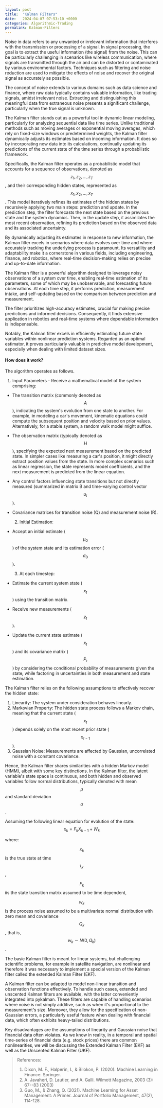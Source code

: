 ```yaml
---
layout: post
title:  "Kalman Filters"
date:   2024-04-07 07:53:10 +0000
categories: Algorithmic-Trading
permalink: Kalman-Filters
---
```


Noise in data refers to any unwanted or irrelevant information that interferes with the transmission or processing of a signal. In signal processing, the goal is to extract the useful information (the signal) from the noise. This can be particularly challenging in scenarios like wireless communication, where signals are transmitted through the air and can be distorted or contaminated by various environmental factors. Techniques such as filtering and noise reduction are used to mitigate the effects of noise and recover the <!--more--> original signal as accurately as possible.

The concept of noise extends to various domains such as data science and finance, where raw data typically contains valuable information, like trading signals, amidst irrelevant noise. Extracting and distinguishing this meaningful data from extraneous noise presents a significant challenge, particularly when the true signal is unknown.

The Kalman filter stands out as a powerful tool in dynamic linear modeling, particularly for analyzing sequential data like time series. Unlike traditional methods such as moving averages or exponential moving averages, which rely on fixed-size windows or predetermined weights, the Kalman filter dynamically adjusts its estimates based on incoming information. It does so by incorporating new data into its calculations, continually updating its predictions of the current state of the time series through a probabilistic framework.

Specifically, the Kalman filter operates as a probabilistic model that accounts for a sequence of observations, denoted as $$z_{1}, z_{2}, …, z_{T}$$, and their corresponding hidden states, represented as $$x_{1}, x_{2}, …, x_{T}$$. This model iteratively refines its estimates of the hidden states by recursively applying two main steps: prediction and update. In the prediction step, the filter forecasts the next state based on the previous state and the system dynamics. Then, in the update step, it assimilates the most recent observation, refining its prediction based on the observed data and its associated uncertainty.

By dynamically adjusting its estimates in response to new information, the Kalman filter excels in scenarios where data evolves over time and where accurately tracking the underlying process is paramount. Its versatility and adaptability make it a cornerstone in various fields, including engineering, finance, and robotics, where real-time decision-making relies on precise and up-to-date information.

The Kalman filter is a powerful algorithm designed to leverage noisy observations of a system over time, enabling real-time estimation of its parameters, some of which may be unobservable, and forecasting future observations. At each time step, it performs prediction, measurement intake, and self-updating based on the comparison between prediction and measurement.

The filter prioritizes high-accuracy estimates, crucial for making precise predictions and informed decisions. Consequently, it finds extensive application in robotics and real-time systems where dependable information is indispensable.

Notably, the Kalman filter excels in efficiently estimating future state variables within nonlinear prediction systems. Regarded as an optimal estimator, it proves particularly valuable in predictive model development, especially when dealing with limited dataset sizes.

#### How does it work?

The algorithm operates as follows.

  1. Input Parameters - Receive a mathematical model of the system comprising:
* The transition matrix (commonly denoted as $$A$$), indicating the system's evolution from one state to another. For example, in modeling a car's movement, kinematic equations could compute the subsequent position and velocity based on prior values. Alternatively, for a stable system, a random walk model might suffice.
* The observation matrix (typically denoted as $$H$$), specifying the expected next measurement based on the predicted state. In simpler cases like measuring a car's position, it might directly extract position values from the state. In more complex scenarios such as linear regression, the state represents model coefficients, and the next measurement is predicted from the linear equation.
* Any control factors influencing state transitions but not directly measured (summarized in matrix B and time-varying control vector $$ u_{t} $$).
* Covariance matrices for transition noise (Q) and measurement noise (R).

  2. Initial Estimation:
* Accept an initial estimate ($$μ_{0}$$) of the system state and its estimation error ($$σ_{0}$$).

  3. At each timestep:
* Estimate the current system state ($$x_{t}$$) using the transition matrix.
* Receive new measurements ($$z_{t}$$).
* Update the current state estimate ($$x_{t}$$) and its covariance matrix ($$P_{t}$$) by considering the conditional probability of measurements given the state, while factoring in uncertainties in both measurement and state estimation.

The Kalman filter relies on the following assumptions to effectively recover the hidden state:

  1. Linearity: The system under consideration behaves linearly.
  2. Markovian Property: The hidden state process follows a Markov chain, meaning that the current state ($$ x_{t} $$) depends solely on the most recent prior state ($$x_{t-1}$$).
  3. Gaussian Noise: Measurements are affected by Gaussian, uncorrelated noise with a constant covariance.

Hence, the Kalman filter shares similarities with a hidden Markov model (HMM), albeit with some key distinctions. In the Kalman filter, the latent variable's state space is continuous, and both hidden and observed variables follow normal distributions, typically denoted with mean $$ \mu $$ and standard deviation $$ \sigma $$.

Assuming the following linear equation for evolution of the state:
$$ x_{k} = F_{k} X_{k−1} + W_{k} $$

where:

$$ x_{k} $$ is the true state at time $$t_{k}$$,

$$ F_{k} $$ iis the state transition matrix assumed to be time dependent,

$$ w_{k} $$ is the process noise assumed to be a multivariate normal distribution with zero mean and covariance $$Q_{k}$$, that is, $$w_{k} ∼ N(0,Q_{k})$$.

The basic Kalman filter is meant for linear systems, but challenging scientific problems, for example in satellite navigation, are nonlinear and therefore it was necessary to implement a special version of the Kalman filter called the extended Kalman Filter (EKF).

A Kalman filter can be adapted to model non-linear transition and observation functions effectively. To handle such cases, extended and unscented Kalman filters are available, with the latter conveniently integrated into pykalman. These filters are capable of handling scenarios where noise is not simply additive, such as when it's proportional to the measurement's size. Moreover, they allow for the specification of non-Gaussian errors, a particularly useful feature when dealing with financial data, which often exhibits heavy-tailed distributions.

Key disadvantages are the assumptions of linearity and Gaussian noise that financial data often violates.
As we know in reality, in a temporal and spatial time-series of financial data (e.g. stock prices) there are common nonlinearities, we will be discussing the Extended Kalman Filter (EKF) as well as the Unscented Kalman Filter (UKF).

> References:
> 1. Dixon, M. F., Halperin, I., & Bilokon, P. (2020). Machine Learning in Finance. Springer.
> 2. A. Javaheri, D. Lautier, and A. Galli. Wilmott Magazine, 2003 (3): 67--83 (2003)
> 3. Guo, M., & Zhang, Q. (2021). Machine Learning for Asset Management: A Primer. Journal of Portfolio Management, 47(2), 114-128.
